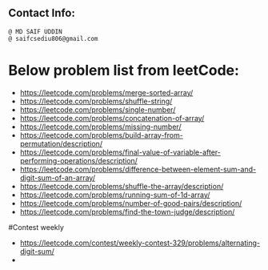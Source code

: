 ## Contact Info:
    @ MD SAIF UDDIN
    @ saifcsediu806@gmail.com
# Below problem list from leetCode:
- https://leetcode.com/problems/merge-sorted-array/
- https://leetcode.com/problems/shuffle-string/
- https://leetcode.com/problems/single-number/
- https://leetcode.com/problems/concatenation-of-array/
- https://leetcode.com/problems/missing-number/
- https://leetcode.com/problems/build-array-from-permutation/description/
- https://leetcode.com/problems/final-value-of-variable-after-performing-operations/description/
- https://leetcode.com/problems/difference-between-element-sum-and-digit-sum-of-an-array/
- https://leetcode.com/problems/shuffle-the-array/description/
- https://leetcode.com/problems/running-sum-of-1d-array/
- https://leetcode.com/problems/number-of-good-pairs/description/
- https://leetcode.com/problems/find-the-town-judge/description/


#Contest weekly
- https://leetcode.com/contest/weekly-contest-329/problems/alternating-digit-sum/
- 